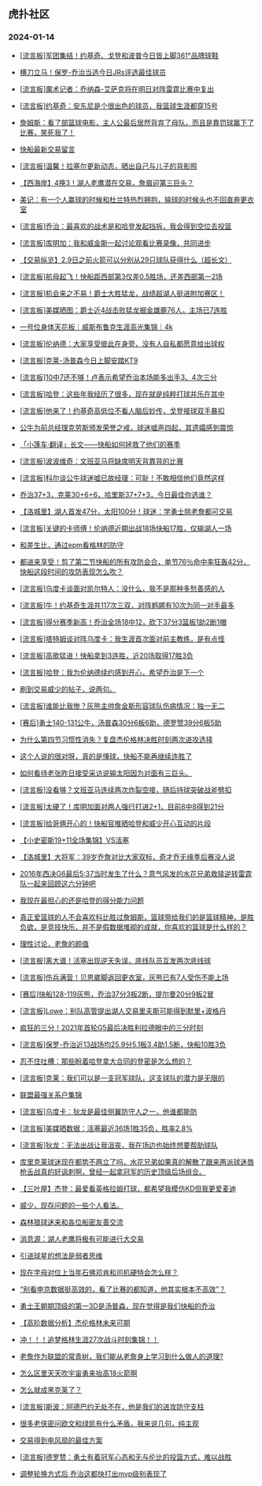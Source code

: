 ## 虎扑社区 
### 2024-01-14

+ [[流言板]军团集结！约基奇、戈登和波普今日皆上脚361°品牌球鞋](https://bbs.hupu.com/624230719.html)

+ [横刀立马！保罗-乔治当选今日JRs评选最佳球员](https://bbs.hupu.com/624230612.html)

+ [[流言板]魔术记者：乔纳森-艾萨克将在明日对阵雷霆比赛中复出](https://bbs.hupu.com/624233884.html)

+ [[流言板]约基奇：安东尼是个很出色的球员，我篮球生涯都穿15号](https://bbs.hupu.com/624228369.html)

+ [詹姆斯：看了部篮球电影，主人公最后居然背弃了母队，而且是靠罚球赢下了比赛，笑死我了！](https://bbs.hupu.com/624228763.html)

+ [快船最新交易留言](https://bbs.hupu.com/624233023.html)

+ [[流言板]温馨！拉塞尔更新动态，晒出自己与儿子的背影照](https://bbs.hupu.com/624228289.html)

+ [【西海岸】4换3！湖人老鹰潜在交易，詹眉迎第三巨头？](https://bbs.hupu.com/624228230.html)

+ [美记：有一个人赢球的时候和杜兰特热烈拥抱，输球的时候头也不回直奔更衣室](https://bbs.hupu.com/624229575.html)

+ [[流言板]乔治：最喜欢的战术是和哈登发起挡拆，我会得到空位去投篮](https://bbs.hupu.com/624227903.html)

+ [[流言板]库明加：我和威金斯一起讨论观看比赛录像，共同进步](https://bbs.hupu.com/624228432.html)

+ [【交易纵览】2.9日之前火箭可以分别从29只球队获得什么（超长文）](https://bbs.hupu.com/624231598.html)

+ [[流言板]航母起飞！快船距西部第3仅差0.5胜场，还差西部第一2场](https://bbs.hupu.com/624225852.html)

+ [[流言板]机会来之不易！爵士大胜猛龙，战绩超湖人挺进附加赛区！](https://bbs.hupu.com/624226721.html)

+ [[流言板]美媒晒图：爵士近4战击败猛龙掘金雄鹿76人，主场已7连胜](https://bbs.hupu.com/624233741.html)

+ [一号位身体天花板｜威斯布鲁克生涯高光集锦｜4k](https://bbs.hupu.com/624230001.html)

+ [[流言板]伦纳德：大家享受彼此在身旁，没有人自私都愿意给出球权](https://bbs.hupu.com/624226535.html)

+ [[流言板]克莱-汤普森今日上脚安踏KT9](https://bbs.hupu.com/624231021.html)

+ [[流言板]10中7还不够！卢表示希望乔治本场能多出手3、4次三分](https://bbs.hupu.com/624228155.html)

+ [[流言板]哈登：这些年我经历了很多，现在就是纯粹打球并乐在其中](https://bbs.hupu.com/624226420.html)

+ [[流言板]他来了！约基奇高低位不看人脑后妙传，戈登接球双手暴扣](https://bbs.hupu.com/624225930.html)

+ [公牛为前总经理克劳斯颁发荣誉之戒，球迷嘘声四起，其遗孀感到震惊](https://bbs.hupu.com/624226282.html)

+ [「小篷车·翻译」长文——快船如何拯救了他们的赛季](https://bbs.hupu.com/624234169.html)

+ [[流言板]波波维奇：文班亚马将缺席明天背靠背的比赛](https://bbs.hupu.com/624225720.html)

+ [[流言板]科尔谈公牛球迷嘘已故经理：可耻！不敢相信他们竟然这样](https://bbs.hupu.com/624227513.html)

+ [乔治37+3，克莱30+6+6，哈里斯37+7+3，今日最佳你选谁？](https://bbs.hupu.com/624227694.html)

+ [【洛城里】湖人首发47分，太阳100分！球迷：学勇士除老詹都可交易](https://bbs.hupu.com/624230631.html)

+ [[流言板]关键的卡师傅！伦纳德近期出战18场快船17胜，仅输湖人一场](https://bbs.hupu.com/624225684.html)

+ [和差生比，通过epm看格林的防守](https://bbs.hupu.com/624232985.html)

+ [都进来享受！剪了第二节快船的所有攻防会合，单节76％命中率狂轰42分，快船这段时间的攻防表现怎么吹？](https://bbs.hupu.com/624227954.html)

+ [[流言板]乌度卡谈面对凯尔特人：没什么，我不是那种多愁善感的人](https://bbs.hupu.com/624234311.html)

+ [[流言板]牛！约基奇生涯共117次三双，对阵鹈鹕有10次为同一对手最多](https://bbs.hupu.com/624234517.html)

+ [[流言板]得分赛季新高！乔治全场18中12，砍下37分3篮板1助2断1帽](https://bbs.hupu.com/624224474.html)

+ [[流言板]塔特姆谈对阵乌度卡：我生涯首次面对前主教练，是有点怪](https://bbs.hupu.com/624234490.html)

+ [[流言板]高歌猛进！快船拿到3连胜，近20场取得17胜3负](https://bbs.hupu.com/624224559.html)

+ [[流言板]哈登：我为伦纳德续约感到开心，希望乔治是下一个](https://bbs.hupu.com/624227110.html)

+ [刷到交易威少的帖子，说两句。](https://bbs.hupu.com/624233312.html)

+ [[流言板]谁能比我惨？灰熊主帅詹金斯形容球队伤病情况：独一无二](https://bbs.hupu.com/624226981.html)

+ [[赛后]勇士140-131公牛，汤普森30分6板6助，德罗赞39分6板5助](https://bbs.hupu.com/624224846.html)

+ [为什么第四节习惯性消失？复盘杰伦格林决胜时刻两次进攻选择](https://bbs.hupu.com/624228154.html)

+ [这个人说的很对呀，真的是懂球，快船不能再继续连胜了](https://bbs.hupu.com/624231316.html)

+ [如何看待老张昨日接受采访说输太阳因为对面有三巨头。](https://bbs.hupu.com/624225892.html)

+ [[流言板]没看够？文班亚马连续两次炸裂空接，随后持球突破战斧劈扣](https://bbs.hupu.com/624222970.html)

+ [[流言板]太硬了！库明加面对两人强行打进2+1，目前8中8得到21分](https://bbs.hupu.com/624223402.html)

+ [[流言板]给哥俩开心的！快船官推晒哈登和威少开心互动的片段](https://bbs.hupu.com/624226209.html)

+ [【小史密斯19+11全场集锦】VS活塞](https://bbs.hupu.com/624225999.html)

+ [【洛城里】大将军：39岁乔詹对比大家双标，奇才乔无缘季后赛没人说](https://bbs.hupu.com/624228461.html)

+ [2016年西决G6最后5:37当时发生了什么？意气风发的水花兄弟救赎逆转雷霆队一起来回顾这六分钟吧](https://bbs.hupu.com/624222634.html)

+ [我现在最担心的还是哈登的得分能力问题](https://bbs.hupu.com/624232826.html)

+ [真正爱篮球的人不会喜欢科比胜过詹姆斯，篮球带给我们的是篮球精神，是胜负欲，是竞技快乐，并不是假数据堆砌的成就，你喜欢的篮球是什么样的？](https://bbs.hupu.com/624233697.html)

+ [理性讨论，老詹的颜值](https://bbs.hupu.com/624232711.html)

+ [[流言板]离大谱！活塞出现逆天失误，底线队员互发两次底线球](https://bbs.hupu.com/624221075.html)

+ [[流言板]伤兵满营！贝恩崴脚返回更衣室，灰熊已有7人受伤不能上场](https://bbs.hupu.com/624223234.html)

+ [[赛后]快船128-119灰熊，乔治37分3板2断，提尔曼20分9板2冒](https://bbs.hupu.com/624224425.html)

+ [[流言板]Lowe：别队高管提出湖人交易里夫斯可能得到默里+波格丹](https://bbs.hupu.com/624221376.html)

+ [疯狂的三分！2021年首轮G5最后决胜利拉德眼中的三分时刻](https://bbs.hupu.com/624232585.html)

+ [[流言板]保罗-乔治近13战场均25.9分5.1板3.4助1.5断，快船10胜3负](https://bbs.hupu.com/624224765.html)

+ [忍不住吐槽：那些盼着哈登拿大合同的登密是怎么想的？](https://bbs.hupu.com/624231890.html)

+ [[流言板]克莱：我们可以是一支冠军球队，这支球队的潜力是无限的](https://bbs.hupu.com/624227850.html)

+ [联盟最强关系户集锦](https://bbs.hupu.com/624221512.html)

+ [[流言板]乌度卡：狄龙是最佳侧翼防守人之一，他谁都能防](https://bbs.hupu.com/624234866.html)

+ [[流言板]美媒晒数据：活塞最近36场1胜35负，胜率2.8%](https://bbs.hupu.com/624235546.html)

+ [[流言板]狄龙：无法出战让我沮丧，我在场边也始终想要帮助球队](https://bbs.hupu.com/624234602.html)

+ [库里克莱球迷现在都势不两立了吗，水花兄弟如果真的解散了跟来两派球迷唇枪舌战真的好讽刺啊，曾经一起拿冠军的历史顶级后场组合。](https://bbs.hupu.com/624234258.html)

+ [【三叶屋】杰登：最爱看英格拉姆打球，都希望我模仿KD但我更爱麦迪](https://bbs.hupu.com/624228309.html)

+ [威少，现存问题的一些个人看法。](https://bbs.hupu.com/624232661.html)

+ [森林狼球迷来和各位船密友善交流](https://bbs.hupu.com/624234606.html)

+ [消息源：湖人老鹰将极有可能进行大交易](https://bbs.hupu.com/624234104.html)

+ [引进球星的想法是弱者思维](https://bbs.hupu.com/624235096.html)

+ [现在字母对位上当年石佛邓肯和司机硬特会怎么样？](https://bbs.hupu.com/624233967.html)

+ [“别看申京数据挺高效的，看了比赛的都知道，他其实根本不高效”？](https://bbs.hupu.com/624226875.html)

+ [勇士王朝期顶级的第一3D是汤普森，现在觉得是我们快船的乔治](https://bbs.hupu.com/624232209.html)

+ [【高阶数据分析】杰伦格林未来可期](https://bbs.hupu.com/624219702.html)

+ [冲！！！追梦格林生涯27次战斗时刻集锦！！](https://bbs.hupu.com/624234503.html)

+ [老詹作为联盟的常青树，我们能从老詹身上学习到什么做人的道理?](https://bbs.hupu.com/624231869.html)

+ [怎么区里天天吹宇宙勇来抬高18火箭啊](https://bbs.hupu.com/624235300.html)

+ [怎么就成黑克莱了？](https://bbs.hupu.com/624235634.html)

+ [[流言板]斯波：阿德巴约无处不在，他是我们的进攻防守支柱](https://bbs.hupu.com/624235762.html)

+ [很多老侠密问欧文和绿凯有什么矛盾，我来说几句，纯主观](https://bbs.hupu.com/624235621.html)

+ [交易得到电风扇的最佳方案](https://bbs.hupu.com/624234471.html)

+ [[流言板]德罗赞：勇士有着冠军心态和无与伦比的投篮方式，难以战胜](https://bbs.hupu.com/624236344.html)

+ [调整轮换方式后 乔治这都快打出mvp级别表现了](https://bbs.hupu.com/624235153.html)

